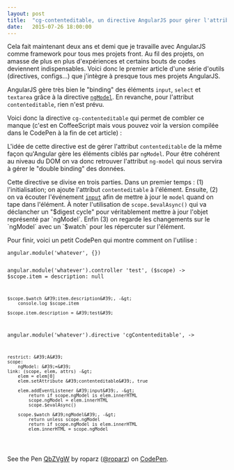 ```yaml
---
layout: post
title:  "cg-contenteditable, un directive AngularJS pour gérer l'attribut contenteditable"
date:   2015-07-26 18:00:00
---
```


Cela fait maintenant deux ans et demi que je travaille avec AngularJS comme framework
pour tous mes projets front. Au fil des projets, on amasse de plus en plus d'expériences
et certains bouts de codes deviennent indispensables. Voici donc le premier article
d'une série d'outils (directives, configs...) que j'intègre à presque tous mes projets
AngularJS<!--break-->.

AngularJS gère très bien le "binding" des éléments `input`, `select` et `textarea` grâce à la
directive [`ngModel`](https://docs.angularjs.org/api/ng/directive/ngModel). En revanche,
pour l'attribut `contenteditable`, rien n'est prévu.

Voici donc la directive `cg-contenteditable` qui permet de combler ce manque (c'est
en CoffeeScript mais vous pouvez voir la version compilée dans le CodePen à la fin
de cet article) :

<script src="https://gist.github.com/roparz/b10425d9c5b97c22991c.js"></script>

L'idée de cette directive est de gérer l'attribut `contenteditable` de la même façon
qu'Angular gère les éléments ciblés par `ngModel`. Pour être cohérent au niveau du DOM
on va donc retrouver l'attribut `ng-model` qui nous servira à gérer le "double binding"
des données.

Cette directive se divise en trois parties. Dans un premier temps : (1) l'initialisation;
on ajoute l'attribut `contenteditable` à l'élément. Ensuite, (2) on va écouter l'événement
[`input`](https://developer.mozilla.org/en-US/docs/Web/Events/input) afin de mettre à jour
le `model` quand on tape dans l'élément. À noter l'utilisation de `scope.$evalAsync()`
qui va déclancher un "$digest cycle" pour véritablement mettre à jour l'objet représenté
par `ngModel`. Enfin (3) on regarde les changements sur le `ngModel` avec un `$watch`
pour les répercuter sur l'élément.

Pour finir, voici un petit CodePen qui montre comment on l'utilise :

<div data-height="268" data-theme-id="17274" data-slug-hash="QbZVgW" data-default-tab="html" data-user="roparz" class='codepen'><pre><code>angular.module(&#39;whatever&#39;, {})

angular.module(&#39;whatever&#39;).controller &#39;test&#39;, ($scope) -&gt;
    $scope.item =
        description: null

    $scope.$watch &#39;item.description&#39;, -&gt;
        console.log $scope.item

    $scope.item.description = &#39;test&#39;

angular.module(&#39;whatever&#39;).directive &#39;cgContenteditable&#39;, -&gt;

    restrict: &#39;A&#39;
    scope:
        ngModel: &#39;=&#39;
    link: (scope, elem, attrs) -&gt;
        elem = elem[0]
        elem.setAttribute &#39;contenteditable&#39;, true

        elem.addEventListener &#39;input&#39;, -&gt;
            return if scope.ngModel is elem.innerHTML
            scope.ngModel = elem.innerHTML
            scope.$evalAsync()

        scope.$watch &#39;ngModel&#39;, -&gt;
            return unless scope.ngModel
            return if scope.ngModel is elem.innerHTML
            elem.innerHTML = scope.ngModel
</code></pre>
<p>See the Pen <a href='http://codepen.io/roparz/pen/QbZVgW/'>QbZVgW</a> by roparz (<a href='http://codepen.io/roparz'>@roparz</a>) on <a href='http://codepen.io'>CodePen</a>.</p>
</div><script async src="//assets.codepen.io/assets/embed/ei.js"></script>
